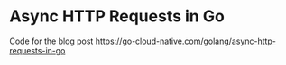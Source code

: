 # Async HTTP Requests in Go
Code for the blog post https://go-cloud-native.com/golang/async-http-requests-in-go